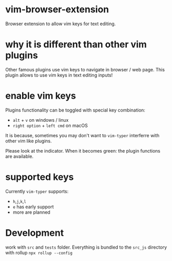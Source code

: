 # vim-browser-extension
Browser extension to allow vim keys for text editing.

# why it is different than other vim plugins
Other famous plugins use vim keys to navigate in browser / web page. This plugin allows to use vim keys in text editing inputs!

# enable vim keys
Plugins functionality can be toggled with special key combination:
- `alt` + `v` on windows / linux
- `right option` + `left cmd` on macOS

It is because, sometimes you may don't want to `vim-typer` interferre with other vim like plugins.

Please look at the indicator. When it becomes green: the plugin functions are available.

# supported keys
Currently `vim-typer` supports:
- `h`,`j`,`k`,`l`
- `e` has early support
- more are planned

# Development

work with `src` and `tests` folder. Everything is bundled to the `src_js` directory with rollup `npx rollup --config`
